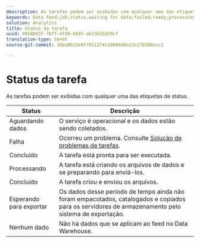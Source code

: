 ```yaml
---
description: As tarefas podem ser exibidas com qualquer uma das etiquetas de status.
keywords: Data Feed;job;status;waiting for data;failed;ready;processing;complete;no data
solution: Analytics
title: Status da tarefa
uuid: 0058b83f-7bff-4fd0-bb9f-ab15616d29cf
translation-type: tm+mt
source-git-commit: 16ba0b12e0f70112f4c10804d0a13c278388ecc2

---
```



# Status da tarefa

As tarefas podem ser exibidas com qualquer uma das etiquetas de status.

| Status | Descrição |
|---|---|
| Aguardando dados | O serviço é operacional e os dados estão sendo coletados. |
| Falha | Ocorreu um problema. Consulte [Solução de problemas de tarefas](/help/export/analytics-data-feed/jobs-troubleshooting.md). |
| Concluído | A tarefa está pronta para ser executada. |
| Processando | A tarefa está criando os arquivos de dados e se preparando para enviá-los. |
| Concluído | A tarefa criou e enviou os arquivos. |
| Esperando para exportar | Os dados desse período de tempo ainda não foram empacotados, catalogados e copiados para os servidores de armazenamento pelo sistema de exportação. |
| Nenhum dado | Não há dados que se aplicam ao feed no Data Warehouse. |

